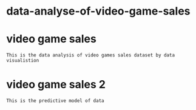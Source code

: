 # data-analyse-of-video-game-sales
  # video game sales
    This is the data analysis of video games sales dataset by data visualistion
  
  # video game sales 2
    This is the predictive model of data
    
  
